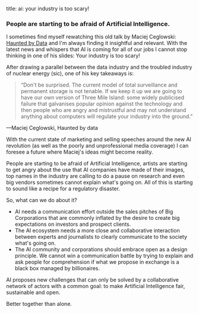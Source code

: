 title: ai: your industry is too scary!

### People are starting to be afraid of Artificial Intelligence.

I sometimes find myself rewatching this old talk by Maciej Ceglowski: [Haunted by Data](https://www.youtube.com/watch?v=GAXLHM-1Psk) and I'm always finding it insightful and relevant. With the latest news and whispers that AI is coming for all of our jobs I cannot stop thinking in one of his slides: Your industry is too scary!

After drawing a parallel between the data industry and the troubled industry of nuclear energy (sic), one of his key takeaways is:

> “Don't be surprised. The current model of total surveillance and permanent storage is not tenable. If we keep it up we are going to have our own version of Three Mile Island: some widely publicised failure that galvanises popular opinion against the technology and then people who are angry and mistrustful and may not understand anything about computers will regulate your industry into the ground.”

—Maciej Ceglowski, Haunted by data

With the current state of marketing and selling speeches around the new AI revolution (as well as the poorly and unprofessional media coverage) I can foresee a future where Maciej's ideas might become reality.

People are starting to be afraid of Artificial Intelligence, artists are starting to get angry about the use that AI companies have made of their images, top names in the industry are calling to do a pause on research and even big vendors sometimes cannot explain what's going on. All of this is starting to sound like a recipe for a regulatory disaster.

So, what can we do about it?

*   AI needs a communication effort outside the sales pitches of Big Corporations that are commonly inflated by the desire to create big expectations on investors and prospect clients.
*   The AI ecosystem needs a more close and collaborative interaction between experts and journalists to clearly communicate to the society what's going on.
*   The AI community and corporations should embrace open as a design principle. We cannot win a communication battle by trying to explain and ask people for comprehension if what we propose in exchange is a black box managed by billionaires.

AI proposes new challenges that can only be solved by a collaborative network of actors with a common goal: to make Artificial Intelligence fair, sustainable and open.

Better together than alone.
